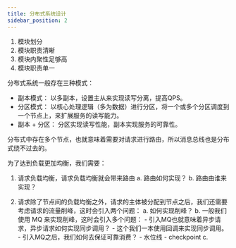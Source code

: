 ```yaml
---
title: 分布式系统设计
sidebar_position: 2
---
```



1. 模块划分
2. 模块职责清晰
3. 模块内聚性足够高
4. 模块职责单一






分布式系统一般存在三种模式：
- 副本模式： 以多副本，设置主从来实现读写分离，提高QPS。
- 分区模式： 以核心处理逻辑（多为数据）进行分区，将一个或多个分区调度到一个节点上，来扩展服务的读写能力。
- 副本 + 分区： 分区实现读写性能，副本实现服务的可靠性。


分布式中存在多个节点，也就意味着需要对请求进行路由，所以消息总线也是分布式绕不过去的。



为了达到负载更加均衡，我们需要：
1. 请求负载均衡，请求负载均衡就会带来路由
    a. 路由如何实现？
    b. 路由由谁来实现？

2. 请求除了节点间的负载均衡之外，请求的主体被分配到节点之后，我们还需要考虑请求的流量削峰，这时会引入两个问题：
    a. 如何实现削峰？
    b. 一般我们使用 MQ 来实现削峰，这时会引入多个问题：
        - 引入MQ也就意味着异步请求，异步请求如何实现同步调用？
            - 这个我们一本使用回调来实现同步调用。
        - 引入MQ之后，我们如何去保证可靠消费？
            - 水位线
            - checkpoint
    c. 








